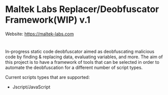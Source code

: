 # Maltek Labs Replacer/Deobfuscator Framework(WIP) v.1 

Website: https://maltek-labs.com                                   
#
In-progress static code deobfuscator aimed as deobfuscating malicious code by finding & replacing data, evaluating variables, and more. The aim of this project is to have a framework of tools that can be selected in order to automate the deobfuscation for a different number of script types.


Current scripts types that are supported:  

  - Jscript/JavaScript

